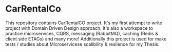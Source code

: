 # CarRentalCo

This repository contains CarRentalCO project. It's my first attempt to write project with Domain Driven Design approach.
It's also a workspace to practice microservices, CQRS, messaging (RabbitMQ), caching (Redis & client side ETAGs) and many more!
  Additionally this project is used for make tests / studies about Microservicese scalibility & resilence for my Thesis.
